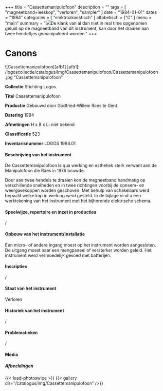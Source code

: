 +++
title = "Cassettemanipulofoon"
description = ""
tags = [
    "magneetband+leeskop",
"verloren",
"sampler"
]
date = "1984-01-01"
dates = "1984"
categories = [ "elektroakoestisch"
]
alfabetisch = ["C"
]
menu = "main"
summary = "<a href='/logoscollectie/catalogus/1984/cassettemanipulofoon'><img src='/logoscollectie/catalogus/img/Cassettemanipulofoon/Cassettemanipulofoon.jpg'></a>De klank van al dan niet in real time opgenomen geluid op de magneetband van dit instrument, kan door het draaien aan twee hendeltjes gemanipuleerd worden."
+++


# Canons

![Cassettemanipulofoon][afb1]
[afb1]: /logoscollectie/catalogus/img/Cassettemanipulofoon/Cassettemanipulofoon.jpg "Cassettemanipulofoon"

**Collectie**
Stichting Logos

**Titel**
Cassettemanipulofoon

**Productie**
Gebouwd door Godfried-Willem Raes te Gent

**Datering**
1984

**Afmetingen**
H x B x L: niet bekend

**Classificatie**
523

**Inventarisnummer**
LOGOS 1984.01

#### Beschrijving van het instrument
De Cassettemanipulofoon is qua werking en esthetiek sterk verwant aan de Manipulofoon die Raes in 1976 bouwde. 

Door aan twee hendels te draaien kon de magneetband handmatig op verschillende snelheden en in twee richtingen voorbij de opneem- en weergavekoppen worden geschoven. Met behulp van schakelaars werd bepaald welke kop in werking werd gesteld. In de bijlage vind u een werktekening van het instrument met het bijhorende elektrische schema.

#### Speelwijze, repertoire en inzet in producties
/

#### Opbouw van het instrument/installatie
Een micro- of andere ingang moest op het instrument worden aangesloten. De uitgang moest naar een mengpaneel of versterker worden geleid. Het instrument werd vermoedelijk gevoed met batterijen.

#### Inscripties
/

#### Staat van het instrument
Verloren

#### Historiek van het instrument
/

#### Problematieken
/

#### Media
##### Afbeeldingen
{{< load-photoswipe >}}
{{< gallery dir="/catalogus/img/Cassettemanipulofoon" />}}
